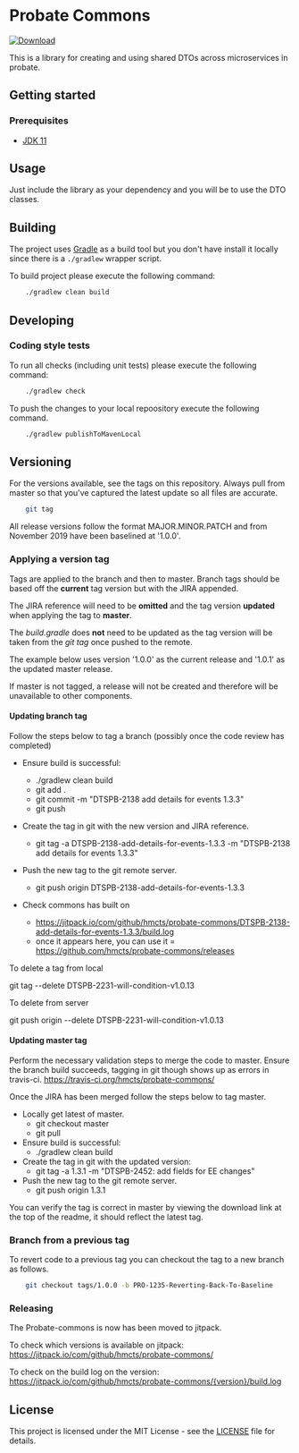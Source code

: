 # Probate Commons

<!--[![Build Status](https://travis-ci.org/hmcts/probate-commons.svg?branch=master)](https://travis-ci.org/hmcts/probate-commons) -->
[![Download](https://api.bintray.com/packages/hmcts/hmcts-maven/probate-commons/images/download.svg) ](https://bintray.com/hmcts/hmcts-maven/probate-commons/_latestVersion)

This is a library for creating and using shared DTOs across microservices in probate.

## Getting started

### Prerequisites

- [JDK 11](https://www.oracle.com/java)

## Usage

Just include the library as your dependency and you will be to use the DTO classes.

## Building

The project uses [Gradle](https://gradle.org) as a build tool but you don't have install it locally since there is a
`./gradlew` wrapper script.  

To build project please execute the following command:

```bash
    ./gradlew clean build
```

## Developing

### Coding style tests

To run all checks (including unit tests) please execute the following command:

```bash
    ./gradlew check
```

To push the changes to your local repoository execute the following command.

```bash
    ./gradlew publishToMavenLocal
```


## Versioning

For the versions available, see the tags on this repository. Always pull from master so that you've captured the latest update so all files are accurate.

```bash
    git tag
```

All release versions follow the format MAJOR.MINOR.PATCH and from November 2019 have been baselined at '1.0.0'.

### Applying a version tag

Tags are applied to the branch and then to master. 
Branch tags should be based off the **current** tag version but with the JIRA appended. 

The JIRA reference will need to be **omitted** and the tag version **updated** when applying the tag to **master**.

The *build.gradle* does **not** need to be updated as the tag version will be taken from the *git tag* once pushed to the remote.

The example below uses version '1.0.0' as the current release and '1.0.1' as the updated master release.

If master is not tagged, a release will not be created and therefore will be unavailable to other components.

#### Updating branch tag

Follow the steps below to tag a branch (possibly once the code review has completed) 
- Ensure build is successful: 
    - ./gradlew clean build
    - git add . 
    - git commit -m  "DTSPB-2138 add details for events 1.3.3"
    - git push
  
- Create the tag in git with the new version and JIRA reference.
    - git tag -a DTSPB-2138-add-details-for-events-1.3.3 -m "DTSPB-2138 add details for events 1.3.3"
- Push the new tag to the git remote server.
    - git push origin DTSPB-2138-add-details-for-events-1.3.3

- Check commons has built on
    - https://jitpack.io/com/github/hmcts/probate-commons/DTSPB-2138-add-details-for-events-1.3.3/build.log
    - once it appears here, you can use it = https://github.com/hmcts/probate-commons/releases
  
To delete a tag from local

git tag --delete DTSPB-2231-will-condition-v1.0.13

To delete from server

git push origin --delete DTSPB-2231-will-condition-v1.0.13

#### Updating master tag

Perform the necessary validation steps to merge the code to master. Ensure the branch build succeeds, tagging in git though shows up as errors in travis-ci.
https://travis-ci.org/hmcts/probate-commons/

Once the JIRA has been merged follow the steps below to tag master. 
- Locally get latest of master.
    - git checkout master
    - git pull
- Ensure build is successful: 
    - ./gradlew clean build
- Create the tag in git with the updated version:
    - git tag -a 1.3.1 -m "DTSPB-2452: add fields for EE changes"
- Push the new tag to the git remote server.
    - git push origin 1.3.1

You can verify the tag is correct in master by viewing the download link at the top of the readme, it should reflect the latest tag.

### Branch from a previous tag

To revert code to a previous tag you can checkout the tag to a new branch as follows.

```bash
    git checkout tags/1.0.0 -b PRO-1235-Reverting-Back-To-Baseline 
```

### Releasing
The Probate-commons is now has been moved to jitpack.

To check which versions is available on jitpack:
https://jitpack.io/com/github/hmcts/probate-commons/

To check on the build log on the version:
https://jitpack.io/com/github/hmcts/probate-commons/{version}/build.log


## License

This project is licensed under the MIT License - see the [LICENSE](LICENSE.md) file for details.

